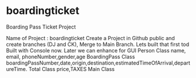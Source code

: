 # boardingticket
Boarding Pass Ticket Project

Name of Project : boardingticket
Create a Project in Github public and create branches (DJ and CK), Merge to Main Branch. Lets built that first tod
Built with Console now. Later we can enhance for GUI
Person Class
name, email, phoneNumber,gender,age
BoardingPass Class
boardingPassNumber,date,origin,destination,estimatedTimeOfArrival,departureTime.
Total Class
price,TAXES
Main Class